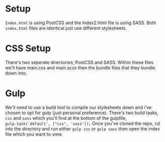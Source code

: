 # Setup
`Index.html` is using PostCSS and the Index2.html file is using SASS. Both `index.html` files are identical just use different stylesheets.

# CSS Setup
There's two seperate directories; PostCSS and SASS. Within these files we'll have main.css and main.scss then the bundle files that they bundle down into.

# Gulp
We'll need to use a build tool to compile our stylesheets down and i've chosen to opt for gulp (just personal preference).
There's two build tasks, `css` and `sass` which you'll find at the bottom of the gulpfile, `gulp.task('default', ["css", 'sass']);`
Once you've cloned the repo, cd into the directory and run either `gulp css` or `gulp sass` then open the index file which you want to view.
